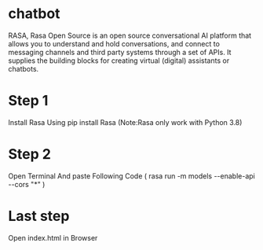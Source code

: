 # chatbot
RASA,
Rasa Open Source is an open source conversational AI platform that allows you to understand and hold conversations, and connect to messaging channels and third party systems through a set of APIs. It supplies the building blocks for creating virtual (digital) assistants or chatbots.


# Step 1
Install Rasa Using pip install Rasa (Note:Rasa only work with Python 3.8)
# Step 2
Open Terminal And paste Following Code ( rasa run -m models --enable-api --cors "*" )
# Last step 
Open index.html in Browser 

